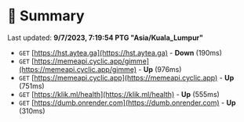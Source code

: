 # 📖 Summary
Last updated: **9/7/2023, 7:19:54 PTG "Asia/Kuala_Lumpur"**

- `GET` [https://hst.aytea.ga](https://hst.aytea.ga) - **Down** (190ms)
- `GET` [https://memeapi.cyclic.app/gimme](https://memeapi.cyclic.app/gimme) - **Up** (976ms)
- `GET` [https://memeapi.cyclic.app](https://memeapi.cyclic.app) - **Up** (751ms)
- `GET` [https://klik.ml/health](https://klik.ml/health) - **Up** (555ms)
- `GET` [https://dumb.onrender.com](https://dumb.onrender.com) - **Up** (310ms)
